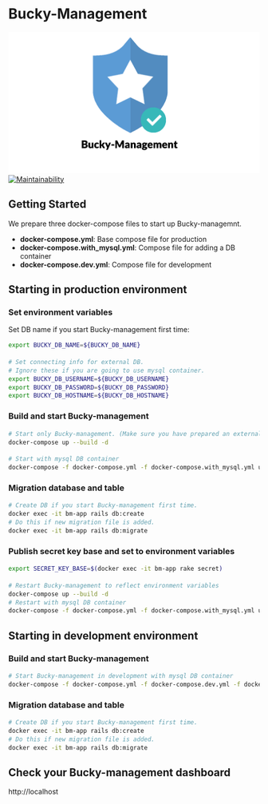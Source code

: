 # Bucky-Management
![logo](docs/assets/Bucky-Management.png)
[![Maintainability](https://api.codeclimate.com/v1/badges/aaeb28e229926007442b/maintainability)](https://codeclimate.com/github/lifull-dev/bucky-management/maintainability)

## Getting Started
We prepare three docker-compose files to start up Bucky-managemnt.
- **docker-compose.yml**: Base compose file for production
- **docker-compose.with_mysql.yml**: Compose file for adding a DB container
- **docker-compose.dev.yml**: Compose file for development

## Starting in production environment
### Set environment variables
Set DB name if you start Bucky-management first time:
```bash
export BUCKY_DB_NAME=${BUCKY_DB_NAME}

# Set connecting info for external DB.
# Ignore these if you are going to use mysql container.
export BUCKY_DB_USERNAME=${BUCKY_DB_USERNAME}
export BUCKY_DB_PASSWORD=${BUCKY_DB_PASSWORD}
export BUCKY_DB_HOSTNAME=${BUCKY_DB_HOSTNAME}
```

### Build and start Bucky-management
```bash
# Start only Bucky-management. (Make sure you have prepared an external DB)
docker-compose up --build -d

# Start with mysql DB container
docker-compose -f docker-compose.yml -f docker-compose.with_mysql.yml up --build -d
```

### Migration database and table
```bash
# Create DB if you start Bucky-management first time.
docker exec -it bm-app rails db:create
# Do this if new migration file is added.
docker exec -it bm-app rails db:migrate
```
### Publish secret key base and set to environment variables
```bash
export SECRET_KEY_BASE=$(docker exec -it bm-app rake secret)

# Restart Bucky-management to reflect environment variables
docker-compose up --build -d
# Restart with mysql DB container
docker-compose -f docker-compose.yml -f docker-compose.with_mysql.yml up --build -d
```

## Starting in development environment

### Build and start Bucky-management
```bash
# Start Bucky-management in development with mysql DB container
docker-compose -f docker-compose.yml -f docker-compose.dev.yml -f docker-compose.with_mysql.yml up --build -d
```

### Migration database and table
```bash
# Create DB if you start Bucky-management first time.
docker exec -it bm-app rails db:create
# Do this if new migration file is added.
docker exec -it bm-app rails db:migrate
```

## Check your Bucky-management dashboard
http://localhost
